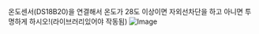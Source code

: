 온도센서(DS18B20)을 연결해서 온도가 28도 이상이면 자외선차단을 하고 아니면 투명하게 하시오!(라이브러리있어야 작동됨)
![Image](https://github.com/user-attachments/assets/0c1b12db-cfa6-4073-a25f-5cf18e9451d6)
